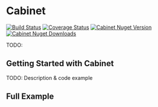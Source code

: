 # Cabinet 
[![Build Status]()]()
[![Coverage Status]()]()
[![Cabinet Nuget Version]()]()
[![Cabinet Nuget Downloads]()]()

TODO:

## Getting Started with Cabinet
TODO: Description & code example

## Full Example
